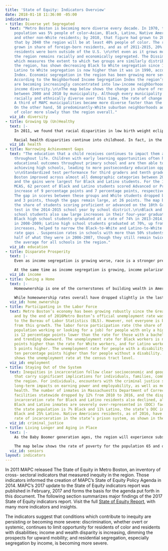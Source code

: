 ```yaml
---
title: 'State of Equity: Indicators Overview'
date: 2018-01-18 11:36:00 -05:00
indicators:
- title: Diverse yet Segregated
  text: "Metro Boston is becoming more diverse every decade. In 1970, the region’s
    population was 5% people of color—Asian, Black, Latino, Native American, multiracial
    and other non-White residents; by 2010, that figure had grown to 28%. MAPC projects
    that by 2040 the region will be at least 40% people of color. The region has also
    grown in share of foreign-born residents, and as of 2011-2015, 20% of Metro Boston
    residents were born outside of the U.S. \n\nYet even as it grows more diverse,
    the region remains racially and economically segregated. The Dissimilarity Index,
    which measures the extent to which two groups are similarly distributed across
    the region, has shown decreasing Black to White segregation since 1980. However,
    Latino to White segregation is now higher than it was in 1990, according to the
    Index. Economic segregation in the region has been growing more severe since 1990.
    According to the Neighborhood Income Segregation Index the region’s poorest households
    are becoming increasingly concentrated into low-income neighborhoods with little
    income diversity.\n\nThe map below shows the change in share of residents of color
    between 2000 and 2010 by municipality. Although every municipality became more
    racially and ethnically diverse over this time, the rate of change varied widely.
    A third of MAPC municipalities became more diverse faster than the region overall.
    On the other hand, 58 predominantly-White suburban neighborhoods added residents
    of color more slowly than the region overall."
  viz_id: diversity
- title: Growing Up (Un)Healthy
  text: |-
    In 2011, we found that racial disparities in low birth weight eclipsed differences attributable to education level, most notably for Black women. Based on 2005-2009 data, a college-educated Black woman was 40% more likely to have a low birth weight baby than a White woman without a high school diploma (8.5% among Black women with a college degree, 6.2% among White women with less than a high school degree). In 2017, with more recent data, we found that instances of low birth weight among Black women have declined slightly (from 10.4% in 2005-2009 to 9.4% in 2010-2014 among Black women without a high school degree, and from 8.5% to 7.2% among Black women with a college degree), but the significant preexisting disparity means that those gains have not substantially closed the gap between White women and Black women. The chart below illustrates these disparities.

    Racial health disparities continue into childhood. In fact, in the case of childhood asthma, disparities have become more severe over time. Data from 2008-2012 show a 10% increase in overall youth asthma hospitalizations, compared to data from 2003-2007. This increase was driven by statistically significant increases in Black and Latino youth rates. Black youth in the more recent data experienced a rate of asthma hospitalization 2.7 times higher than the regional average, and climbing. While the rates for Latino youth were closer to the regional average, they increased 22% over the five year interval.
  viz_id: health
- title: Narrowing Achievement Gaps
  text: "The education that a child receives continues to impact them as they move
    throughout life. Children with early learning opportunities often have better
    educational outcomes throughout primary school and are then able to attend high
    achieving high schools, leading to more postsecondary education opportunities.
    \n\nStandardized test performance for third graders and tenth graders in Metro
    Boston improved across almost all demographic categories between 2009 and 2015,
    and the gains were largest for Black and Latino students. For the 10th Grade Math
    MCAS, 62 percent of Black and Latino students scored Advanced or Proficient, an
    increase of 9 percentage points and 7 percentage points, respectively, since 2008-2009.
    The gap in scores between these groups and White students dropped by 5 points
    and 3 points, though the gaps remain large, at 26 points. The map below shows
    the share of students scoring proficient or advanced on the 10th Grade MCAS Math
    test in the 2014-2015 school year by school district.\n\nBlack and Latino high
    school students also saw large increases in their four-year graduation rates.
    Black high school students graduated at a rate of 74% in 2013-2014, up from 68%
    in 2008-2009; Latino high school students graduated at 70%, up from 62%. These
    increases, helped to narrow the Black-to-White and Latino-to-White graduation
    rate gaps . Suspension rates in schools with more than 50% students of color are
    half of what they were in 2006-2007, though they still remain twice as high as
    the average for all schools in the region."
  viz_id: education
- title: Disparate Prosperity
  text: |-
    Even as income segregation is growing worse, race is a stronger predictor of where someone will live than income. When we look at race and income together, we see that people of color live in less-affluent neighborhoods than white households with comparable earnings. A White household in Metro Boston earning $78,000 per year is likely to live in a neighborhood where the median household income of its neighbors is $72,000. Meanwhile, a Black household earning $78,000 is likely to live in a neighborhood where the median income is $51,000. This disparity has increased substantially since 2000.

    At the same time as income segregation is growing, income polarization is increasing. The fifth of Metro Boston households earning the lowest income are making today only 3% more than they were in 2006, while the fifth of households making the most income are making 15% more. The average income for the highest-earning fifth of households ($280,600) is 18 times higher than the average income for the lowest-income fifth of households ($15,800). That disparity has increased by two points since 2006. This can be attributed in part to wage polarization and the decline of the middle class. This polarization disproportionately affects Black and Latino households, whose median household incomes are less than half those of White and Asian households. The map below shows median household income at the census tract level.
  viz_id: income
- title: Owning a Home
  text: |-
    Homeownership is one of the cornerstones of building wealth in America. MAPC’s 2011 report found that people of color—even those who earn a substantial income—face continued discrimination in choosing where to live. In particular, high-income applicants (those earning more than $118,000 per year) who are Black are more than twice as likely to be denied a mortgage as high-income borrowers who are White. For Black applicants, the denial rate dropped 4.7 percentage points, and for high-income Latino applicants the denial rate dropped 3.3 percentage points. The chart below shows home purchase loan denial rates for Metro Boston applicants with incomes of $125,000 or more by race and ethnicity.

    While homeownership rates overall have dropped slightly in the last ten years, the declines have been most substantial for Black and Latino householders, whose homeownership rates (32% and 25%, respectively) are less than half of homeownership rates for White householders (68%).
  viz_id: home_ownership
- title: Participating in the Labor Force
  text: Metro Boston’s economy has been growing robustly since the Great Recession,
    and by the end of 2016Metro Boston’s official unemployment rate was 2.5%, according
    to the Bureau of Labor Statistics (BLS). However, not everyone is benefiting equally
    from this growth. The labor force participation rate (the share of the working-age
    population working or looking for a job) for people with only a high school degree
    is 12 percentage points lower than the rate for those with a bachelor’s degree,
    and trending downward. The unemployment rate for Black workers is nearly 7 percentage
    points higher than the rate for White workers, and for Latino workers it is nearly
    5 points higher. The unemployment rate for people with a disability is more than
    ten percentage points higher than for people without a disability. The map below
    shows the unemployment rate at the census tract level.
  viz_id: employment
- title: Staying Out of the System
  text: Inequities in incarceration follow clear socioeconomic and geographic trends
    that carry significant implications for individuals, families, communities, and
    the region. For individuals, encounters with the criminal justice system can have
    long-term impacts on earning power and employability, as well as mental and physical
    health. The number of inmates in Massachuestts Department of Corrections (DOC)
    facilities statewide dropped by 12% from 2010 to 2016, and the disparities in
    incarceration rate for Black and Latino residents also declined, albeit slowly.
    Black and Latino inmates are severely over-represented in (DOC) facilities. Although
    the state population is 7% Black and 11% Latino, the state’s DOC inmates are 27%
    Black and 25% Latino. Native Americans residents, as of 2016, have the highest
    rate of incarceration in the state’s prison system, as shown in the chart below.
  viz_id: criminal_justice
- title: Living Longer and Aging in Place
  text: |-
    As the Baby Boomer generation ages, the region will experience substantial growth in the senior population, which may grow by 75% between 2010 and 2030. Above-average premature mortality rates for White and Black residents declined between 2003-2007 and 2008-2012, while rates for Asian, Latino, and Native American residents remained statistically unchanged. Black residents continue to have the highest premature mortality rate (348 per 100,000.) Grandparents responsible for their grandchildren have a poverty rate of more than 15%, double that of grandparents not responsible for their grandchildren. Older adults are more housing cost burdened (meaning that they pay more than 30% of their income on housing) than younger adults. Nearly 60% of renter households headed by an older adult are cost burdened, and more than a third of households where the homeowner is an older adult are cost burdened. Despite a 5% drop in the total number of housing cost burdened young home owners, the renter and owner housing cost burden rates for the elderly remained unchanged between 2005-2009 and 2011-2015.

    The map below shows the rate of poverty for the population 65 and older at the census tract level.
  viz_id: seniors
layout: indicators
---
```


In 2011 MAPC released The State of Equity in Metro Boston, an inventory of cross- sectoral indicators that measured inequity in the region. Those indicators informed the creation of MAPC’s State of Equity Policy Agenda in 2014. MAPC’s 2017 update to the State of Equity indicators report was published in February, 2017 and forms the basis for the agenda put forth in this document. The following section summarizes major findings of the 2017 State of Equity indicators report. Visit the full [State of Equity Report](http://www.regionalindicators.org/topic_areas/7), with many more indicators and insights.

The indicators suggest that conditions which contribute to inequity are persisting or becoming more severe: discrimination, whether overt or systemic, continues to limit opportunity for residents of color and residents with disabilities; income and wealth disparity is increasing, dimming the prospects for upward mobility; and residential segregation, especially segregation by income, is becoming more severe. 
